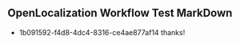## OpenLocalization Workflow Test MarkDown

* 1b091592-f4d8-4dc4-8316-ce4ae877af14 
thanks!



<!--HONumber=Jan16_HO2-->
